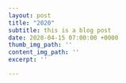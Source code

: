 ```yaml
---
layout: post
title: "2020"
subtitle: this is a blog post
date: 2020-04-15 07:00:00 +0000
thumb_img_path: ''
content_img_path: ''
excerpt: ''

---
```

